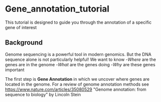 # Gene_annotation_tutorial

This tutorial is designed to guide you through the annotation of a specific gene of interest

## Background 

Genome sequencing is a powerful tool in modern genomics. But the DNA sequence alone is not particularly helpful! We want to know
-*Where* are the genes are in the genome 
-*What* are the genes doing 
-*Why* are these genes important

The first step is **Gene Annotation** in which we uncover where genes are located in the genome. For a review of genome annotation methods see https://www.nature.com/articles/35080529 "Genome annotation: from sequence to biology" by Lincoln Stein 

